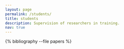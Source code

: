 ```yaml
---
layout: page
permalink: /students/
title: students
description: Supervision of researchers in training.
nav: true
---
```


{% bibliography --file papers %}